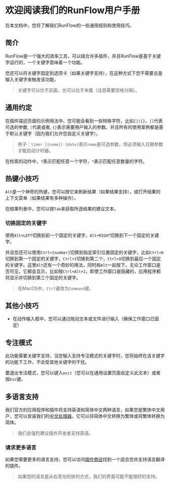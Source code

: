 # 欢迎阅读我们的RunFlow用户手册

在本文档中，您将了解我们RunFlow的一些通用规则和使用技巧。

## 简介

RunFlow是一个强大的效率工具，可以结合许多插件，并且RunFlow是基于关键字运行的，一个关键字意味着一个功能。

您还可以将关键字固定到选项卡（如果关键字支持），在这种方式下您不需要总是输入关键字来触发该功能。

> 关键字可以位于前面，也可以位于末尾（注意需要空格分隔）。

## 通用约定

在插件描述页面的示例用法中，您可能会看到一些特殊字符，比如`[]|{}`，`[]`代表可选的参数, `|`代表或者,  `{}`表示需要用户输入的参数。并且所有的使用案例都是基于默认关键字（因为我们允许您自定义关键字）。

> 例子：`timer [{name}] {date}`表示`name`是可选参数，但必须输入日期参数才能启动计时器。

在检索的动作中，`?`表示匹配任意一个字符，`*`表示匹配任意数量的字符。

## 热键小技巧

`Alt`是一个神奇的热键，您可以按它来刷新结果（如果结果支持），或打开结果的上下文菜单（如果结果有多种操作）。

在结果列表中，您可以按`Tab`来获取所选结果的建议文本。

### 切换固定的关键字

使用`Alt+LEFT`切换到前一个固定的关键字，`Alt+RIGHT`切换到下一个固定的关键字。

并且您还可以使用`Ctrl+{number}`切换到指定索引位置固定的关键字，比如`Ctrl+0`切换到第一个固定的关键字，`Ctrl+1`切换到第二个，`Ctrl+9`切换到最后一个固定的关键字。这里`Alt`还有一个奇妙的用法，同时和`Alt`一起按下，无论工作窗口是否可见，它都会显示，比如按`Ctrl+Alt+2`，即使工作窗口是隐藏的，应用程序都将显示并切换到第三个固定的关键字。

> 在MacOS中，`Ctrl`键改为`Command`键。

## 其他小技巧

- 在动作输入框中，您可以通过拖动文本或文件进行输入（确保工作窗口已固定）

## 专注模式

此功能需要关键字支持，当您输入支持专注模式的关键字时，您将始终在该关键字的功能下工作，不会受其他关键字的干扰。

要退出专注模式，您可以键入`exit`（您可以在通用设置页面自定义此文本）或者按`Esc`键。

## 多语言支持

我们官方的应用程序和插件将支持英语和简体中文两种语言，如果您是繁体中文用户，您可以安装我们的[中文处理器](https://myrest.top/myflow/plugin?id=top.myrest.myflow.chinese)，它可以将简体中文转换为繁体或将繁体转换为简体。

> 我们会强烈建议插件开发者支持英语。

### 请求更多语言

如果您需要更多的语言支持，您可以访问[插件商店](https://myrest.top/store/myflow/plugin)找到一个适合您并支持语言翻译的插件。

> 如果您的语言是从右至左的排列方式，我们的界面可能不能很好的支持。

